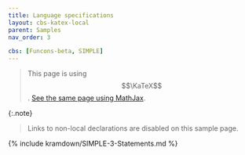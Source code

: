 ```yaml
---
title: Language specifications
layout: cbs-katex-local
parent: Samples
nav_order: 3

cbs: [Funcons-beta, SIMPLE]
---
```


> This page is using $$\KaTeX$$. [See the same page using MathJax](../mathjax3/SIMPLE-3-Statements).

{:.note}
> Links to non-local declarations are disabled on this sample page.

{% include kramdown/SIMPLE-3-Statements.md %}
